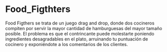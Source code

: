# Food_Figthters
Food Figthers se trata de un juego drag and drop, donde dos cocineros compiten por servir la mayor cantidad de hamburguesas del mayor tamaño posible. El problema es que el contrincante puede molestarte poniendo ingredientes desagradables en el plato, arruinando tu puntuación de cocinero y exponiéndote a los comentarios de los clientes.
